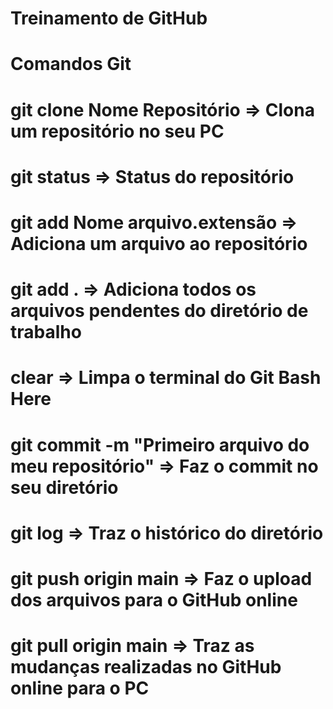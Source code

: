 # Treinamento de GitHub
# Comandos Git
# git clone Nome Repositório => Clona um repositório no seu PC
# git status => Status do repositório
# git add Nome arquivo.extensão => Adiciona um arquivo ao repositório
# git add . => Adiciona todos os arquivos pendentes do diretório de trabalho
# clear => Limpa o terminal do Git Bash Here
# git commit -m "Primeiro arquivo do meu repositório" => Faz o commit no seu diretório
# git log => Traz o histórico do diretório
# git push origin main => Faz o upload dos arquivos para o GitHub online
# git pull origin main => Traz as mudanças realizadas no GitHub online para o PC
